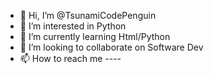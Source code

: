 - 👋 Hi, I’m @TsunamiCodePenguin
- 👀 I’m interested in Python
- 🌱 I’m currently learning Html/Python
- 💞️ I’m looking to collaborate on Software Dev
- 📫 How to reach me ----

<!---
TsunamiCodePenguin/TsunamiCodePenguin is a ✨ special ✨ repository because its `README.md` (this file) appears on your GitHub profile.
You can click the Preview link to take a look at your changes.
--->
